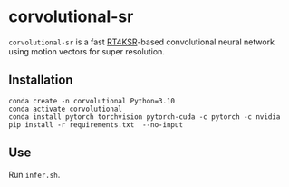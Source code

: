 # corvolutional-sr
`corvolutional-sr` is a fast [RT4KSR](https://github.com/eduardzamfir/RT4KSR)-based convolutional neural network using motion vectors for super resolution.

## Installation
```shell
conda create -n corvolutional Python=3.10
conda activate corvolutional
conda install pytorch torchvision pytorch-cuda -c pytorch -c nvidia
pip install -r requirements.txt  --no-input
```

## Use
Run `infer.sh`.